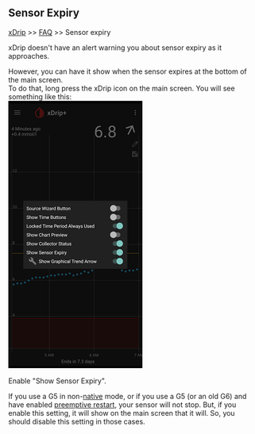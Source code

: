 ## Sensor Expiry
[xDrip](../README.md) >> [FAQ](./FAQ_page.md) >> Sensor expiry  

xDrip doesn't have an alert warning you about sensor expiry as it approaches.  

However, you can have it show when the sensor expires at the bottom of the main screen.  
To do that, long press the xDrip icon on the main screen.  You will see something like this:  
![](./images/home_shelf.png)  
  
Enable "Show Sensor Expiry".  
  
If you use a G5 in non-[native](./Native-Algorithm) mode, or if you use a G5 (or an old G6) and have enabled [preemptive restart](./Preemptive-Restart), your sensor will not stop.  But, if you enable this setting, it will show on the main screen that it will.  So, you should disable this setting in those cases.  
  
